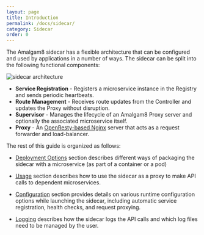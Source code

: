 ```yaml
---
layout: page
title: Introduction
permalink: /docs/sidecar/
category: Sidecar
order: 0
---
```


The Amalgam8 sidecar has a flexible architecture that can be configured and
used by applications in a number of ways. The sidecar can be split into the
following functional components:

![sidecar architecture](/docs/figures/amalgam8-sidecar-components.svg)

* **Service Registration** - Registers a microservice instance in the Registry and sends periodic heartbeats.
* **Route Management** - Receives route updates from the Controller and updates the Proxy without disruption.
* **Supervisor** - Manages the lifecycle of an Amalgam8 Proxy server and optionally the associated microservice itself.
* **Proxy** - An [OpenResty-based Nginx](https://openresty.org/en/) server  that acts as a request forwarder and load-balancer.

The rest of this guide is organized as follows:

* [Deployment Options](/docs/sidecar/deployment-options/) section describes
  different ways of packaging the sidecar with a microservice (as part of a
  container or a pod)
  
* [Usage](/docs/sidecar/usage/) section describes how to use the
  sidecar as a proxy to make API calls to dependent microservices.
  
* [Configuration](/docs/sidecar/sidecar-configuration-options/) section provides details on
  various runtime configuration options while launching the sidecar, including
  automatic service registration, health checks, and request proxying.

* [Logging](/docs/sidecar/sidecar-logging-api-calls/) describes how the sidecar logs the API 
  calls and which log files need to be managed by the user.
